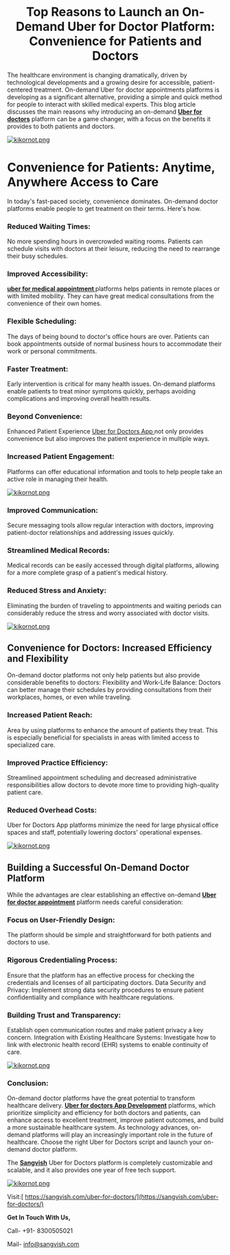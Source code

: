 <h1 align="center">Top Reasons to Launch an On-Demand Uber for Doctor Platform: Convenience for Patients and Doctors</h1>

The healthcare environment is changing dramatically, driven by technological developments and a growing desire for accessible, patient-centered treatment. On-demand Uber for doctor appointments platforms is developing as a significant alternative, providing a simple and quick method for people to interact with skilled medical experts. This blog article discusses the main reasons why introducing an on-demand **[Uber for doctors](https://sangvish.com/uber-for-doctors/)** platform can be a game changer, with a focus on the benefits it provides to both patients and doctors.

[<div class="Box-sc-g0xbh4-0 iIZCet"><img alt="kikornot.png" src="https://github.com/sangvishtechnologies/uber-for-doctors/blob/main/images/uber-for-doctors.png?raw=true" data-hpc="true" class="Box-sc-g0xbh4-0 kzRgrI"></div>](https://github.com/sangvishtechnologies/car-rental-business/commit/bdf1980f1798c575ca0b9ccf6b2ce8c8cbeb3754)

# Convenience for Patients: Anytime, Anywhere Access to Care
In today's fast-paced society, convenience dominates. On-demand doctor platforms enable people to get treatment on their terms. Here's how.
### Reduced Waiting Times: 
No more spending hours in overcrowded waiting rooms. Patients can schedule visits with doctors at their leisure, reducing the need to rearrange their busy schedules.
### Improved Accessibility: 
**[uber for medical appointment ](https://sangvish.com/uber-for-doctors/)** platforms helps patients in remote places or with limited mobility. They can have great medical consultations from the convenience of their own homes.
### Flexible Scheduling: 
The days of being bound to doctor's office hours are over. Patients can book appointments outside of normal business hours to accommodate their work or personal commitments.
### Faster Treatment: 
Early intervention is critical for many health issues. On-demand platforms enable patients to treat minor symptoms quickly, perhaps avoiding complications and improving overall health results.
### Beyond Convenience: 
Enhanced Patient Experience
[Uber for Doctors App ](https://sangvish.com/uber-for-doctors/)not only provides convenience but also improves the patient experience in multiple ways.
### Increased Patient Engagement: 
Platforms can offer educational information and tools to help people take an active role in managing their health.

[<div class="Box-sc-g0xbh4-0 iIZCet"><img alt="kikornot.png" src="https://github.com/sangvishtechnologies/uber-for-doctors/blob/main/images/doctor-for-uber.png?raw=true" data-hpc="true" class="Box-sc-g0xbh4-0 kzRgrI"></div>](https://github.com/sangvishtechnologies/car-rental-business/commit/bdf1980f1798c575ca0b9ccf6b2ce8c8cbeb3754)

### Improved Communication: 
Secure messaging tools allow regular interaction with doctors, improving patient-doctor relationships and addressing issues quickly.
### Streamlined Medical Records: 
Medical records can be easily accessed through digital platforms, allowing for a more complete grasp of a patient's medical history.
### Reduced Stress and Anxiety: 
Eliminating the burden of traveling to appointments and waiting periods can considerably reduce the stress and worry associated with doctor visits.

[<div class="Box-sc-g0xbh4-0 iIZCet"><img alt="kikornot.png" src="https://github.com/sangvishtechnologies/uber-for-doctors/blob/main/images/uber-for-doctor-app-development.png?raw=true" data-hpc="true" class="Box-sc-g0xbh4-0 kzRgrI"></div>](https://github.com/sangvishtechnologies/car-rental-business/commit/bdf1980f1798c575ca0b9ccf6b2ce8c8cbeb3754)

## Convenience for Doctors: Increased Efficiency and Flexibility
On-demand doctor platforms not only help patients but also provide considerable benefits to doctors:
Flexibility and Work-Life Balance: Doctors can better manage their schedules by providing consultations from their workplaces, homes, or even while traveling.
### Increased Patient Reach: 
Area by using platforms to enhance the amount of patients they treat. This is especially beneficial for specialists in areas with limited access to specialized care.
### Improved Practice Efficiency: 
Streamlined appointment scheduling and decreased administrative responsibilities allow doctors to devote more time to providing high-quality patient care.
### Reduced Overhead Costs: 
Uber for Doctors App platforms minimize the need for large physical office spaces and staff, potentially lowering doctors' operational expenses.
[<div class="Box-sc-g0xbh4-0 iIZCet"><img alt="kikornot.png" src="https://github.com/sangvishtechnologies/uber-for-doctors/blob/main/images/uber-for-doctor-app.png?raw=true" data-hpc="true" class="Box-sc-g0xbh4-0 kzRgrI"></div>](https://github.com/sangvishtechnologies/car-rental-business/commit/bdf1980f1798c575ca0b9ccf6b2ce8c8cbeb3754)

## Building a Successful On-Demand Doctor Platform
While the advantages are clear establishing an effective on-demand **[Uber for doctor appointment](https://sangvish.com/uber-for-doctors/)** platform needs careful consideration:
### Focus on User-Friendly Design: 
The platform should be simple and straightforward for both patients and doctors to use.
### Rigorous Credentialing Process: 
Ensure that the platform has an effective process for checking the credentials and licenses of all participating doctors.
Data Security and Privacy: Implement strong data security procedures to ensure patient confidentiality and compliance with healthcare regulations.
### Building Trust and Transparency: 
Establish open communication routes and make patient privacy a key concern.
Integration with Existing Healthcare Systems: Investigate how to link with electronic health record (EHR) systems to enable continuity of care.

[<div class="Box-sc-g0xbh4-0 iIZCet"><img alt="kikornot.png" src="https://github.com/sangvishtechnologies/uber-for-doctors/blob/main/images/uber-for-doctor.png?raw=true" data-hpc="true" class="Box-sc-g0xbh4-0 kzRgrI"></div>](https://github.com/sangvishtechnologies/car-rental-business/commit/bdf1980f1798c575ca0b9ccf6b2ce8c8cbeb3754)

### Conclusion: 
On-demand doctor platforms have the great potential to transform healthcare delivery. **[Uber for doctors App Development](https://sangvish.com/uber-for-doctors/)** platforms, which prioritize simplicity and efficiency for both doctors and patients, can enhance access to excellent treatment, improve patient outcomes, and build a more sustainable healthcare system. As technology advances, on-demand platforms will play an increasingly important role in the future of healthcare. Choose the right Uber for Doctors script and launch your on-demand doctor platform. 

The **[Sangvish](https://sangvish.com/)** Uber for Doctors platform is completely customizable and scalable, and it also provides one year of free tech support.

[<div class="Box-sc-g0xbh4-0 iIZCet"><img alt="kikornot.png" src="https://github.com/sangvishtechnologies/uber-for-doctors/blob/main/images/uber-for-doctors.1.png?raw=true" data-hpc="true" class="Box-sc-g0xbh4-0 kzRgrI"></div>](https://github.com/sangvishtechnologies/car-rental-business/commit/bdf1980f1798c575ca0b9ccf6b2ce8c8cbeb3754)

Visit:[ https://sangvish.com/uber-for-doctors/](https://sangvish.com/uber-for-doctors/)

**Get In Touch With Us,**

Call- +91- 8300505021

Mail- [info@sangvish.com](mailto:info@sangvish.com)

